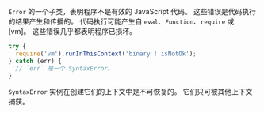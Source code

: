 
`Error` 的一个子类，表明程序不是有效的 JavaScript 代码。
这些错误是代码执行的结果产生和传播的。
代码执行可能产生自 `eval`、`Function`、`require` 或 [vm]。
这些错误几乎都表明程序已损坏。


```js
try {
  require('vm').runInThisContext('binary ! isNotOk');
} catch (err) {
  // `err` 是一个 SyntaxError。
}
```

`SyntaxError` 实例在创建它们的上下文中是不可恢复的。
它们只可被其他上下文捕获。

